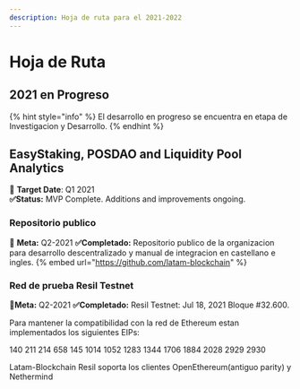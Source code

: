 ```yaml
---
description: Hoja de ruta para el 2021-2022
---
```


# Hoja de Ruta

## 2021 en Progreso

{% hint style="info" %}
El desarrollo en progreso se encuentra en etapa de Investigacion y Desarrollo.
{% endhint %}

## EasyStaking, POSDAO and Liquidity Pool Analytics

🎯 **Target Date**: Q1 2021  
  **✅Status:** MVP Complete. Additions and improvements ongoing. 

### Repositorio publico

🎯 **Meta:** Q2-2021
 **✅Completado:** Repositorio publico de la organizacion para desarrollo descentralizado y manual de integracion en castellano e ingles.
{% embed url="https://github.com/latam-blockchain" %}

### **Red de prueba Resil Testnet**

🎯**Meta:** Q2-2021
 **✅Completado:** Resil Testnet: Jul 18, 2021 Bloque \#32.600.

Para mantener la compatibilidad con la red de Ethereum estan implementados los siguientes EIPs:

140 211 214 658 145 1014 1052 1283 1344 1706 1884 2028 2929 2930

Latam-Blockchain Resil soporta los clientes OpenEthereum(antiguo parity) y Nethermind




